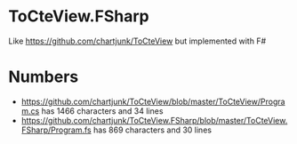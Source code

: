 # ToCteView.FSharp
Like https://github.com/chartjunk/ToCteView but implemented with F#

# Numbers
* https://github.com/chartjunk/ToCteView/blob/master/ToCteView/Program.cs has 1466 characters and 34 lines
* https://github.com/chartjunk/ToCteView.FSharp/blob/master/ToCteView.FSharp/Program.fs has 869 characters and 30 lines
